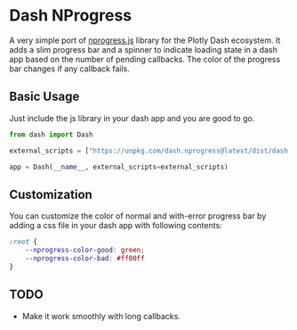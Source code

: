 Dash NProgress
=========

A very simple port of [nprogress.js](https://github.com/rstacruz/nprogress) library for the Plotly Dash ecosystem.
It adds a slim progress bar and a spinner to indicate loading state in a dash app based on the number of pending callbacks. The color of the progress bar changes if any callback fails.

Basic Usage
------------

Just include the js library in your dash app and you are good to go.

```python
from dash import Dash

external_scripts = ["https://unpkg.com/dash.nprogress@latest/dist/dash.nprogress.js"]

app = Dash(__name__, external_scripts=external_scripts)
```

Customization
------------

You can customize the color of normal and with-error progress bar by adding a css file in your dash app with following contents:

```css
:root {
    --nprogress-color-good: green;
    --nprogress-color-bad: #ff00ff
}
```

TODO
------------

* Make it work smoothly with long callbacks.
